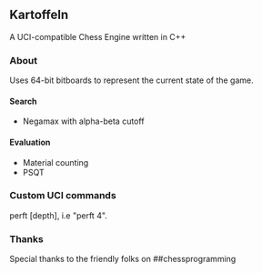 ## Kartoffeln
A UCI-compatible Chess Engine written in C++

### About
Uses 64-bit bitboards to represent the current state of the game.

#### Search
* Negamax with alpha-beta cutoff

#### Evaluation
* Material counting
* PSQT

### Custom UCI commands
perft [depth], i.e "perft 4".

### Thanks
Special thanks to the friendly folks on ##chessprogramming
